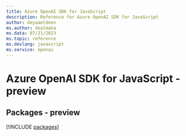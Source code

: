 ```yaml
---
title: Azure OpenAI SDK for JavaScript
description: Reference for Azure OpenAI SDK for JavaScript
author: deyaaeldeen
ms.author: dealmaha
ms.data: 07/21/2023
ms.topic: reference
ms.devlang: javascript
ms.service: openai
---
```

# Azure OpenAI SDK for JavaScript - preview
## Packages - preview
[!INCLUDE [packages](openai-index.md)]